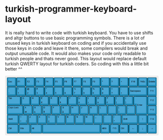# turkish-programmer-keyboard-layout
It is really hard to write code with turkish keyboard. You have to use shifts and altgr buttons to use basic programming symbols. There is a lot of unused keys in turkish keyboard on coding and if you accidentally use those keys in code and leave it there, some compilers would break and output unusable code. It would also makes your code only readable to turkish people and thats never good. This layout would replace default turkish QWERTY layout for turkish coders. So coding with this a little bit better ^^

![Alt text](keyboard-layout.png?raw=true "Layout Visual")
